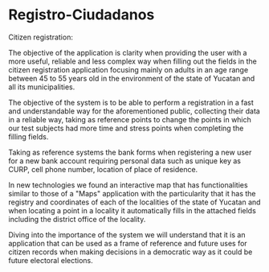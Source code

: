 # Registro-Ciudadanos
Citizen registration:

The objective of the application is clarity when providing the user with a more useful, reliable and less complex way when filling out the fields in the citizen registration application focusing mainly on adults in an age range between 45 to 55 years old in the environment of the state of Yucatan and all its municipalities.

The objective of the system is to be able to perform a registration in a fast and understandable way for the aforementioned public, collecting their data in a reliable way, taking as reference points to change the points in which our test subjects had more time and stress points when completing the filling fields. 

Taking as reference systems the bank forms when registering a new user for a new bank account requiring personal data such as unique key as CURP, cell phone number, location of place of residence.

In new technologies we found an interactive map that has functionalities similar to those of a "Maps" application with the particularity that it has the registry and coordinates of each of the localities of the state of Yucatan and when locating a point in a locality it automatically fills in the attached fields including the district office of the locality.

Diving into the importance of the system we will understand that it is an application that can be used as a frame of reference and future uses for citizen records when making decisions in a democratic way as it could be future electoral elections.
